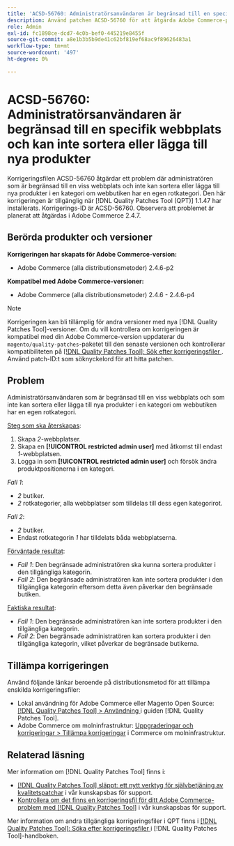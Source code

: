 ```yaml
---
title: 'ACSD-56760: Administratörsanvändaren är begränsad till en specifik webbplats och kan inte sortera eller lägga till nya produkter'
description: Använd patchen ACSD-56760 för att åtgärda Adobe Commerce-problemet där den administratör som är begränsad till en viss webbplats inte kan sortera eller lägga till nya produkter i en kategori om webbutiken har en egen rotkategori.
role: Admin
exl-id: fc1898ce-dcd7-4c0b-bef0-445219e8455f
source-git-commit: a8e1b3b5b9de41c62bf819ef68ac9f89626483a1
workflow-type: tm+mt
source-wordcount: '497'
ht-degree: 0%

---
```


# ACSD-56760: Administratörsanvändaren är begränsad till en specifik webbplats och kan inte sortera eller lägga till nya produkter

Korrigeringsfilen ACSD-56760 åtgärdar ett problem där administratören som är begränsad till en viss webbplats och inte kan sortera eller lägga till nya produkter i en kategori om webbutiken har en egen rotkategori. Den här korrigeringen är tillgänglig när [!DNL Quality Patches Tool (QPT)] 1.1.47 har installerats. Korrigerings-ID är ACSD-56760. Observera att problemet är planerat att åtgärdas i Adobe Commerce 2.4.7.

## Berörda produkter och versioner

**Korrigeringen har skapats för Adobe Commerce-version:**

* Adobe Commerce (alla distributionsmetoder) 2.4.6-p2

**Kompatibel med Adobe Commerce-versioner:**

* Adobe Commerce (alla distributionsmetoder) 2.4.6 - 2.4.6-p4

>[!NOTE]
>
>Korrigeringen kan bli tillämplig för andra versioner med nya [!DNL Quality Patches Tool]-versioner. Om du vill kontrollera om korrigeringen är kompatibel med din Adobe Commerce-version uppdaterar du `magento/quality-patches`-paketet till den senaste versionen och kontrollerar kompatibiliteten på [[!DNL Quality Patches Tool]: Sök efter korrigeringsfiler ](https://experienceleague.adobe.com/tools/commerce-quality-patches/index.html). Använd patch-ID:t som söknyckelord för att hitta patchen.

## Problem

Administratörsanvändaren som är begränsad till en viss webbplats och som inte kan sortera eller lägga till nya produkter i en kategori om webbutiken har en egen rotkategori.

<u>Steg som ska återskapas</u>:

1. Skapa *2*-webbplatser.
1. Skapa en **[!UICONTROL restricted admin user]** med åtkomst till endast *1*-webbplatsen.
1. Logga in som **[!UICONTROL restricted admin user]** och försök ändra produktpositionerna i en kategori.

*Fall 1*:

* *2* butiker.
* *2* rotkategorier, alla webbplatser som tilldelas till dess egen kategorirot.

*Fall 2*:

* *2* butiker.
* Endast rotkategorin *1* har tilldelats båda webbplatserna.

<u>Förväntade resultat</u>:

* *Fall 1*: Den begränsade administratören ska kunna sortera produkter i den tillgängliga kategorin.
* *Fall 2*: Den begränsade administratören kan inte sortera produkter i den tillgängliga kategorin eftersom detta även påverkar den begränsade butiken.

<u>Faktiska resultat</u>:

* *Fall 1*: Den begränsade administratören kan inte sortera produkter i den tillgängliga kategorin.
* *Fall 2*: Den begränsade administratören kan sortera produkter i den tillgängliga kategorin, vilket påverkar de begränsade butikerna.

## Tillämpa korrigeringen

Använd följande länkar beroende på distributionsmetod för att tillämpa enskilda korrigeringsfiler:

* Lokal användning för Adobe Commerce eller Magento Open Source: [[!DNL Quality Patches Tool] > Användning ](https://experienceleague.adobe.com/docs/commerce-operations/tools/quality-patches-tool/usage.html) i guiden [!DNL Quality Patches Tool].
* Adobe Commerce om molninfrastruktur: [Uppgraderingar och korrigeringar > Tillämpa korrigeringar](https://experienceleague.adobe.com/docs/commerce-cloud-service/user-guide/develop/upgrade/apply-patches.html) i Commerce om molninfrastruktur.

## Relaterad läsning

Mer information om [!DNL Quality Patches Tool] finns i:

* [[!DNL Quality Patches Tool] släppt: ett nytt verktyg för självbetjäning av kvalitetspatchar](/help/announcements/adobe-commerce-announcements/magento-quality-patches-released-new-tool-to-self-serve-quality-patches.md) i vår kunskapsbas för support.
* [Kontrollera om det finns en korrigeringsfil för ditt Adobe Commerce-problem med  [!DNL Quality Patches Tool]](/help/support-tools/patches-available-in-qpt-tool/check-patch-for-magento-issue-with-magento-quality-patches.md) i vår kunskapsbas för support.

Mer information om andra tillgängliga korrigeringsfiler i QPT finns i [[!DNL Quality Patches Tool]: Söka efter korrigeringsfiler ](https://experienceleague.adobe.com/tools/commerce-quality-patches/index.html) i [!DNL Quality Patches Tool]-handboken.
